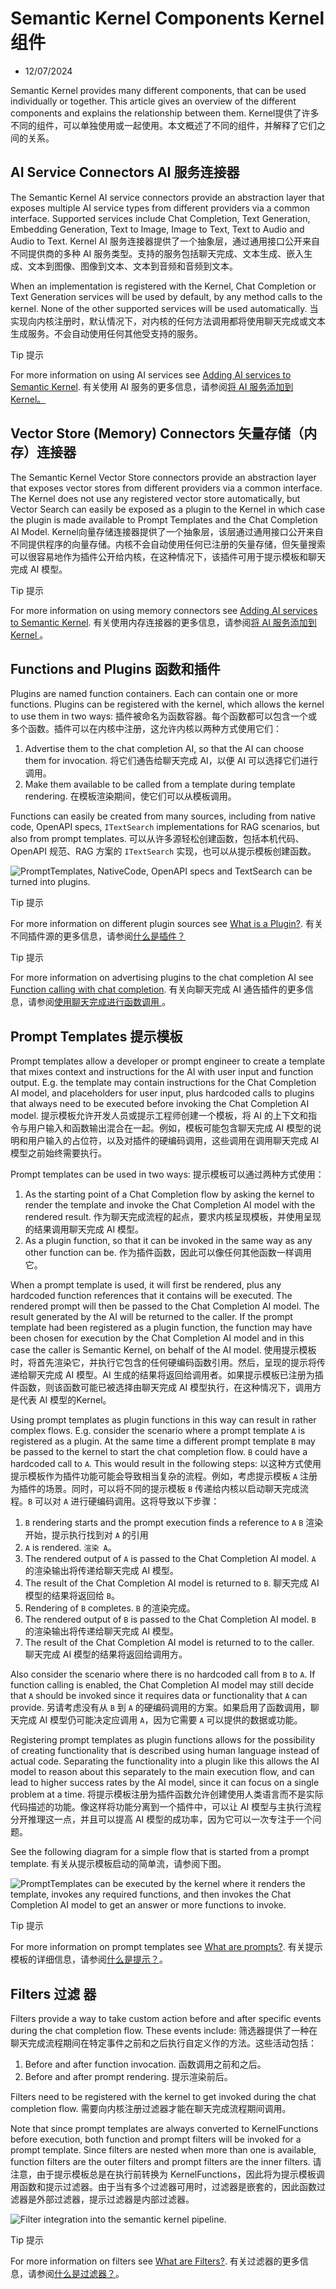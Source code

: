 # Semantic Kernel Components Kernel组件

- 12/07/2024




Semantic Kernel provides many different components, that can be used individually or together. This article gives an overview of the different components and explains the relationship between them.
Kernel提供了许多不同的组件，可以单独使用或一起使用。本文概述了不同的组件，并解释了它们之间的关系。



## AI Service Connectors  AI 服务连接器

The Semantic Kernel AI service connectors provide an abstraction layer that exposes multiple AI service types from different providers via a common interface. Supported services include Chat Completion, Text Generation, Embedding Generation, Text to Image, Image to Text, Text to Audio and Audio to Text.
Kernel AI 服务连接器提供了一个抽象层，通过通用接口公开来自不同提供商的多种 AI 服务类型。支持的服务包括聊天完成、文本生成、嵌入生成、文本到图像、图像到文本、文本到音频和音频到文本。

When an implementation is registered with the Kernel, Chat Completion or Text Generation services will be used by default, by any method calls to the kernel. None of the other supported services will be used automatically.
当实现向内核注册时，默认情况下，对内核的任何方法调用都将使用聊天完成或文本生成服务。不会自动使用任何其他受支持的服务。

 Tip  提示

For more information on using AI services see [Adding AI services to Semantic Kernel](https://learn.microsoft.com/en-us/semantic-kernel/concepts/ai-services/).
有关使用 AI 服务的更多信息，请参阅[将 AI 服务添加到Kernel。](https://learn.microsoft.com/en-us/semantic-kernel/concepts/ai-services/)



## Vector Store (Memory) Connectors 矢量存储（内存）连接器

The Semantic Kernel Vector Store connectors provide an abstraction layer that exposes vector stores from different providers via a common interface. The Kernel does not use any registered vector store automatically, but Vector Search can easily be exposed as a plugin to the Kernel in which case the plugin is made available to Prompt Templates and the Chat Completion AI Model.
Kernel向量存储连接器提供了一个抽象层，该层通过通用接口公开来自不同提供程序的向量存储。内核不会自动使用任何已注册的矢量存储，但矢量搜索可以很容易地作为插件公开给内核，在这种情况下，该插件可用于提示模板和聊天完成 AI 模型。

 Tip  提示

For more information on using memory connectors see [Adding AI services to Semantic Kernel](https://learn.microsoft.com/en-us/semantic-kernel/concepts/ai-services/).
有关使用内存连接器的更多信息，请参阅[将 AI 服务添加到Kernel ](https://learn.microsoft.com/en-us/semantic-kernel/concepts/ai-services/)。



## Functions and Plugins  函数和插件

Plugins are named function containers. Each can contain one or more functions. Plugins can be registered with the kernel, which allows the kernel to use them in two ways:
插件被命名为函数容器。每个函数都可以包含一个或多个函数。插件可以在内核中注册，这允许内核以两种方式使用它们：

1. Advertise them to the chat completion AI, so that the AI can choose them for invocation.
   将它们通告给聊天完成 AI，以便 AI 可以选择它们进行调用。
2. Make them available to be called from a template during template rendering.
   在模板渲染期间，使它们可以从模板调用。

Functions can easily be created from many sources, including from native code, OpenAPI specs, `ITextSearch` implementations for RAG scenarios, but also from prompt templates.
可以从许多源轻松创建函数，包括本机代码、OpenAPI 规范、RAG 方案的 `ITextSearch` 实现，也可以从提示模板创建函数。

![PromptTemplates, NativeCode, OpenAPI specs and TextSearch can be turned into plugins.](https://learn.microsoft.com/en-us/semantic-kernel/media/plugins-from-sources.png)

 Tip  提示

For more information on different plugin sources see [What is a Plugin?](https://learn.microsoft.com/en-us/semantic-kernel/concepts/plugins/).
有关不同插件源的更多信息，请参阅[什么是插件？](https://learn.microsoft.com/en-us/semantic-kernel/concepts/plugins/)

 Tip  提示

For more information on advertising plugins to the chat completion AI see [Function calling with chat completion](https://learn.microsoft.com/en-us/semantic-kernel/concepts/ai-services/chat-completion/function-calling/).
有关向聊天完成 AI 通告插件的更多信息，请参阅[使用聊天完成进行函数调用 ](https://learn.microsoft.com/en-us/semantic-kernel/concepts/ai-services/chat-completion/function-calling/)。



## Prompt Templates  提示模板

Prompt templates allow a developer or prompt engineer to create a template that mixes context and instructions for the AI with user input and function output. E.g. the template may contain instructions for the Chat Completion AI model, and placeholders for user input, plus hardcoded calls to plugins that always need to be executed before invoking the Chat Completion AI model.
提示模板允许开发人员或提示工程师创建一个模板，将 AI 的上下文和指令与用户输入和函数输出混合在一起。例如，模板可能包含聊天完成 AI 模型的说明和用户输入的占位符，以及对插件的硬编码调用，这些调用在调用聊天完成 AI 模型之前始终需要执行。

Prompt templates can be used in two ways:
提示模板可以通过两种方式使用：

1. As the starting point of a Chat Completion flow by asking the kernel to render the template and invoke the Chat Completion AI model with the rendered result.
   作为聊天完成流程的起点，要求内核呈现模板，并使用呈现的结果调用聊天完成 AI 模型。
2. As a plugin function, so that it can be invoked in the same way as any other function can be.
   作为插件函数，因此可以像任何其他函数一样调用它。

When a prompt template is used, it will first be rendered, plus any hardcoded function references that it contains will be executed. The rendered prompt will then be passed to the Chat Completion AI model. The result generated by the AI will be returned to the caller. If the prompt template had been registered as a plugin function, the function may have been chosen for execution by the Chat Completion AI model and in this case the caller is Semantic Kernel, on behalf of the AI model.
使用提示模板时，将首先渲染它，并执行它包含的任何硬编码函数引用。然后，呈现的提示将传递给聊天完成 AI 模型。AI 生成的结果将返回给调用者。如果提示模板已注册为插件函数，则该函数可能已被选择由聊天完成 AI 模型执行，在这种情况下，调用方是代表 AI 模型的Kernel。

Using prompt templates as plugin functions in this way can result in rather complex flows. E.g. consider the scenario where a prompt template `A` is registered as a plugin. At the same time a different prompt template `B` may be passed to the kernel to start the chat completion flow. `B` could have a hardcoded call to `A`. This would result in the following steps:
以这种方式使用提示模板作为插件功能可能会导致相当复杂的流程。例如，考虑提示模板 `A` 注册为插件的场景。同时，可以将不同的提示模板 `B` 传递给内核以启动聊天完成流程。`B` 可以对 `A` 进行硬编码调用。这将导致以下步骤：

1. `B` rendering starts and the prompt execution finds a reference to `A`
   `B` 渲染开始，提示执行找到对 `A` 的引用
2. `A` is rendered.  `渲染 A`。
3. The rendered output of `A` is passed to the Chat Completion AI model.
   `A` 的渲染输出将传递给聊天完成 AI 模型。
4. The result of the Chat Completion AI model is returned to `B`.
   聊天完成 AI 模型的结果将返回给 `B`。
5. Rendering of `B` completes.
   `B` 的渲染完成。
6. The rendered output of `B` is passed to the Chat Completion AI model.
   `B` 的渲染输出将传递给聊天完成 AI 模型。
7. The result of the Chat Completion AI model is returned to to the caller.
   聊天完成 AI 模型的结果将返回给调用方。

Also consider the scenario where there is no hardcoded call from `B` to `A`. If function calling is enabled, the Chat Completion AI model may still decide that `A` should be invoked since it requires data or functionality that `A` can provide.
另请考虑没有从 `B` 到 `A` 的硬编码调用的方案。如果启用了函数调用，聊天完成 AI 模型仍可能决定应调用 `A`，因为它需要 `A` 可以提供的数据或功能。

Registering prompt templates as plugin functions allows for the possibility of creating functionality that is described using human language instead of actual code. Separating the functionality into a plugin like this allows the AI model to reason about this separately to the main execution flow, and can lead to higher success rates by the AI model, since it can focus on a single problem at a time.
将提示模板注册为插件函数允许创建使用人类语言而不是实际代码描述的功能。像这样将功能分离到一个插件中，可以让 AI 模型与主执行流程分开推理这一点，并且可以提高 AI 模型的成功率，因为它可以一次专注于一个问题。

See the following diagram for a simple flow that is started from a prompt template.
有关从提示模板启动的简单流，请参阅下图。

![PromptTemplates can be executed by the kernel where it renders the template, invokes any required functions, and then invokes the Chat Completion AI model to get an answer or more functions to invoke.](https://learn.microsoft.com/en-us/semantic-kernel/media/template-function-execution.png)

 Tip  提示

For more information on prompt templates see [What are prompts?](https://learn.microsoft.com/en-us/semantic-kernel/concepts/prompts/).
有关提示模板的详细信息，请参阅[什么是提示？](https://learn.microsoft.com/en-us/semantic-kernel/concepts/prompts/)。



## Filters  过滤 器

Filters provide a way to take custom action before and after specific events during the chat completion flow. These events include:
筛选器提供了一种在聊天完成流程期间在特定事件之前和之后执行自定义作的方法。这些活动包括：

1. Before and after function invocation.
   函数调用之前和之后。
2. Before and after prompt rendering.
   提示渲染前后。

Filters need to be registered with the kernel to get invoked during the chat completion flow.
需要向内核注册过滤器才能在聊天完成流程期间调用。

Note that since prompt templates are always converted to KernelFunctions before execution, both function and prompt filters will be invoked for a prompt template. Since filters are nested when more than one is available, function filters are the outer filters and prompt filters are the inner filters.
请注意，由于提示模板总是在执行前转换为 KernelFunctions，因此将为提示模板调用函数和提示过滤器。由于当有多个过滤器可用时，过滤器是嵌套的，因此函数过滤器是外部过滤器，提示过滤器是内部过滤器。

![Filter integration into the semantic kernel pipeline.](https://learn.microsoft.com/en-us/semantic-kernel/media/filters-overview.png)

 Tip  提示

For more information on filters see [What are Filters?](https://learn.microsoft.com/en-us/semantic-kernel/concepts/enterprise-readiness/filters).
有关过滤器的更多信息，请参阅[什么是过滤器？](https://learn.microsoft.com/en-us/semantic-kernel/concepts/enterprise-readiness/filters)。